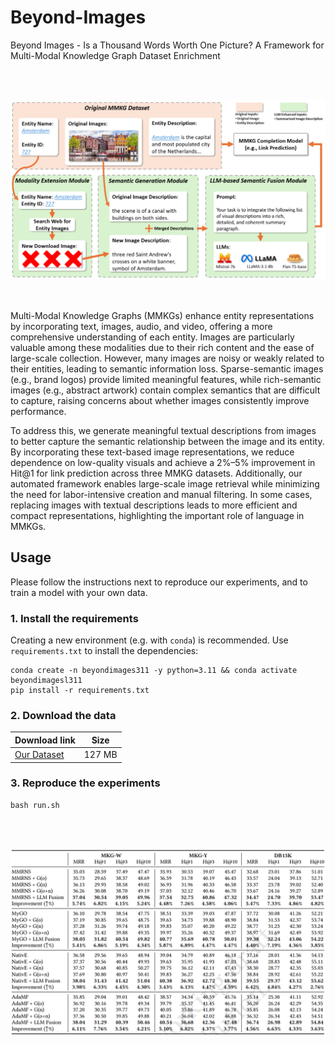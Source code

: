 # Beyond-Images
Beyond Images - Is a Thousand Words Worth One Picture? A Framework for Multi-Modal Knowledge Graph Dataset Enrichment

<br><br>
<div align="center">
<img src="fig.png" width="800" />
</div>
<br><br>

Multi-Modal Knowledge Graphs (MMKGs) enhance entity representations by incorporating text, images, audio, and video, offering a more comprehensive understanding of each entity. Images are particularly valuable among these modalities due to their rich content and the ease of large-scale collection. However, many images are noisy or weakly related to their entities, leading to semantic information loss. Sparse-semantic images (e.g., brand logos) provide limited meaningful features, while rich-semantic images (e.g., abstract artwork) contain complex semantics that are difficult to capture, raising concerns about whether images consistently improve performance.

To address this, we generate meaningful textual descriptions from images to better capture the semantic relationship between the image and its entity. By incorporating these text-based image representations, we reduce dependence on low-quality visuals and achieve a 2%–5% improvement in Hit@1 for link prediction across three MMKG datasets. Additionally, our automated framework enables large-scale image retrieval while minimizing the need for labor-intensive creation and manual filtering. In some cases, replacing images with textual descriptions leads to more efficient and compact representations, highlighting the important role of language in MMKGs.

## Usage

Please follow the instructions next to reproduce our experiments, and to train a model with your own data.

### 1. Install the requirements

Creating a new environment (e.g. with `conda`) is recommended. Use `requirements.txt` to install the dependencies:

```
conda create -n beyondimages311 -y python=3.11 && conda activate beyondimagesl311
pip install -r requirements.txt
```

### 2. Download the data

| Download link                                                | Size |
| ------------------------------------------------------------ | ----------------- |
| [Our Dataset](https://zenodo.org/records/14847095) | 127 MB            |

### 3. Reproduce the experiments

```
bash run.sh
```
<br><br>
<div align="center">
<img src="fig2.png" width="700" />
</div>
<br><br>

